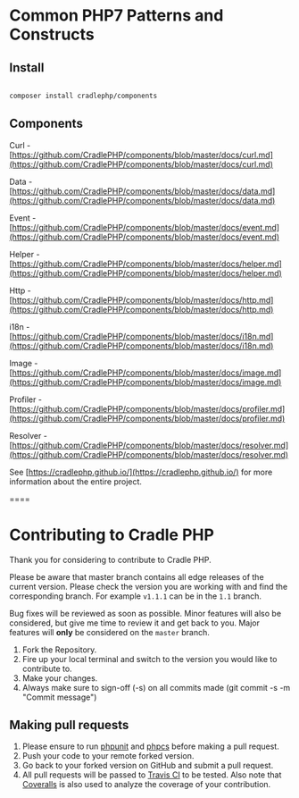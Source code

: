 # Common PHP7 Patterns and Constructs

## Install

```bash

composer install cradlephp/components

```

## Components

Curl - [https://github.com/CradlePHP/components/blob/master/docs/curl.md](https://github.com/CradlePHP/components/blob/master/docs/curl.md)

Data - [https://github.com/CradlePHP/components/blob/master/docs/data.md](https://github.com/CradlePHP/components/blob/master/docs/data.md)

Event - [https://github.com/CradlePHP/components/blob/master/docs/event.md](https://github.com/CradlePHP/components/blob/master/docs/event.md)

Helper - [https://github.com/CradlePHP/components/blob/master/docs/helper.md](https://github.com/CradlePHP/components/blob/master/docs/helper.md)

Http - [https://github.com/CradlePHP/components/blob/master/docs/http.md](https://github.com/CradlePHP/components/blob/master/docs/http.md)

i18n - [https://github.com/CradlePHP/components/blob/master/docs/i18n.md](https://github.com/CradlePHP/components/blob/master/docs/i18n.md)

Image - [https://github.com/CradlePHP/components/blob/master/docs/image.md](https://github.com/CradlePHP/components/blob/master/docs/image.md)

Profiler - [https://github.com/CradlePHP/components/blob/master/docs/profiler.md](https://github.com/CradlePHP/components/blob/master/docs/profiler.md)

Resolver - [https://github.com/CradlePHP/components/blob/master/docs/resolver.md](https://github.com/CradlePHP/components/blob/master/docs/resolver.md)

See [https://cradlephp.github.io/](https://cradlephp.github.io/) for more information about the entire project.

====

<a name="contributing"></a>
# Contributing to Cradle PHP

Thank you for considering to contribute to Cradle PHP.

Please be aware that master branch contains all edge releases of the current version. Please check the version you are working with and find the corresponding branch. For example `v1.1.1` can be in the `1.1` branch.

Bug fixes will be reviewed as soon as possible. Minor features will also be considered, but give me time to review it and get back to you. Major features will **only** be considered on the `master` branch.

1. Fork the Repository.
2. Fire up your local terminal and switch to the version you would like to
contribute to.
3. Make your changes.
4. Always make sure to sign-off (-s) on all commits made (git commit -s -m "Commit message")

## Making pull requests

1. Please ensure to run [phpunit](https://phpunit.de/) and
[phpcs](https://github.com/squizlabs/PHP_CodeSniffer) before making a pull request.
2. Push your code to your remote forked version.
3. Go back to your forked version on GitHub and submit a pull request.
4. All pull requests will be passed to [Travis CI](https://travis-ci.org/CradlePHP/components) to be tested. Also note that [Coveralls](https://coveralls.io/github/CradlePHP/components) is also used to analyze the coverage of your contribution.
